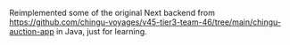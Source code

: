 Reimplemented some of the original Next backend from https://github.com/chingu-voyages/v45-tier3-team-46/tree/main/chingu-auction-app in Java, just for learning.
